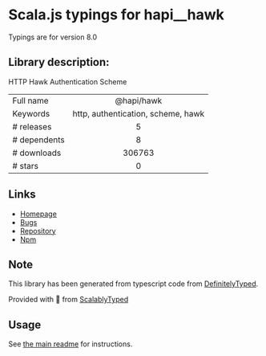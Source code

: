 
# Scala.js typings for hapi__hawk

Typings are for version 8.0

## Library description:
HTTP Hawk Authentication Scheme

|                    |                 |
| ------------------ | :-------------: |
| Full name          | @hapi/hawk |
| Keywords           | http, authentication, scheme, hawk |
| # releases         | 5 |
| # dependents       | 8 |
| # downloads        | 306763 |
| # stars            | 0 |

## Links
- [Homepage](https://github.com/hapijs/hawk#readme)
- [Bugs](https://github.com/hapijs/hawk/issues)
- [Repository](https://github.com/hapijs/hawk)
- [Npm](https://www.npmjs.com/package/%40hapi%2Fhawk)
    


## Note
This library has been generated from typescript code from [DefinitelyTyped](https://definitelytyped.org).

Provided with :purple_heart: from [ScalablyTyped](https://github.com/oyvindberg/ScalablyTyped)

## Usage
See [the main readme](../../readme.md) for instructions.


